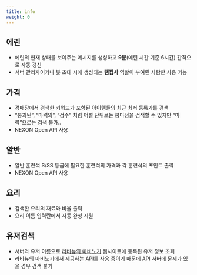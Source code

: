 ```yaml
---
title: info
weight: 0
---
```

## 에린
- 에린의 현재 상태를 보여주는 메시지를 생성하고 **9분**(에린 시간 기준 6시간) 간격으로 자동 갱신
- 서버 관리자이거나 봇 초대 시에 생성되는 **램집사** 역할이 부여된 사람만 사용 가능
## 가격
- 경매장에서 검색한 키워드가 포함된 아이템들의 최근 최저 등록가를 검색
- “붕괴된”, “마력의”, “정수” 처럼 어절 단위로는 붕마정을 검색할 수 있지만 “마력”으로는 검색 불가..
- NEXON Open API 사용
## 알반
- 알반 훈련석 S/SS 등급에 필요한 훈련석의 가격과 각 훈련석의 포인트 출력
- NEXON Open API 사용
## 요리
- 검색한 요리의 재료와 비율 출력
- 요리 이름 입력란에서 자동 완성 지원
## 유저검색
- 서버와 유저 이름으로 [라바뉴의 마비노기](https://mabi.labanyu.com/) 웹사이트에 등록된 유저 정보 조회
- 라바뉴의 마비노기에서 제공하는 API를 사용 중이기 때문에 API 서버에 문제가 있을 경우 검색 불가